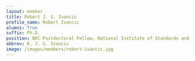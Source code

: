 ```yaml
---
layout: member
title: Robert J. S. Ivancic
profile_name: Robert Ivancic
alumni: True
suffix: Ph.D.
position: NRC Postdoctoral Fellow, National Institute of Standards and Technology (NIST)
abbrev: R. J. S. Ivancic
image: /images/members/robert-ivancic.jpg
---
```

